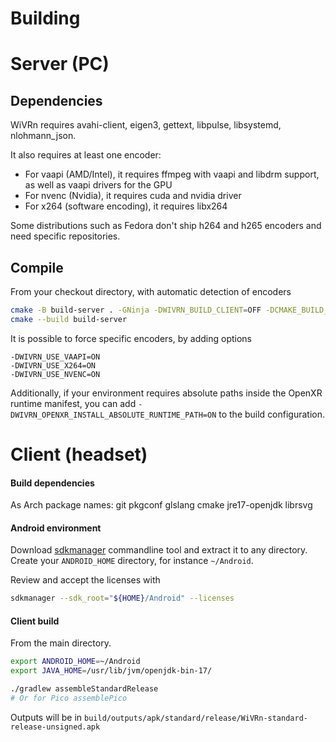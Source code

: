 # Building

# Server (PC)

## Dependencies

WiVRn requires avahi-client, eigen3, gettext, libpulse, libsystemd, nlohmann_json.

It also requires at least one encoder:

 * For vaapi (AMD/Intel), it requires ffmpeg with vaapi and libdrm support, as well as vaapi drivers for the GPU
 * For nvenc (Nvidia), it requires cuda and nvidia driver
 * For x264 (software encoding), it requires libx264

Some distributions such as Fedora don't ship h264 and h265 encoders and need specific repositories.

## Compile

From your checkout directory, with automatic detection of encoders
```bash
cmake -B build-server . -GNinja -DWIVRN_BUILD_CLIENT=OFF -DCMAKE_BUILD_TYPE=RelWithDebInfo
cmake --build build-server
```

It is possible to force specific encoders, by adding options
```
-DWIVRN_USE_VAAPI=ON
-DWIVRN_USE_X264=ON
-DWIVRN_USE_NVENC=ON
```

Additionally, if your environment requires absolute paths inside the OpenXR runtime manifest, you can add `-DWIVRN_OPENXR_INSTALL_ABSOLUTE_RUNTIME_PATH=ON` to the build configuration.

# Client (headset)

#### Build dependencies
As Arch package names: git pkgconf glslang cmake jre17-openjdk librsvg

#### Android environment
Download [sdkmanager](https://developer.android.com/tools/sdkmanager) commandline tool and extract it to any directory.
Create your `ANDROID_HOME` directory, for instance `~/Android`.

Review and accept the licenses with
```bash
sdkmanager --sdk_root="${HOME}/Android" --licenses
```

#### Client build
From the main directory.
```bash
export ANDROID_HOME=~/Android
export JAVA_HOME=/usr/lib/jvm/openjdk-bin-17/

./gradlew assembleStandardRelease
# Or for Pico assemblePico
```

Outputs will be in `build/outputs/apk/standard/release/WiVRn-standard-release-unsigned.apk`

